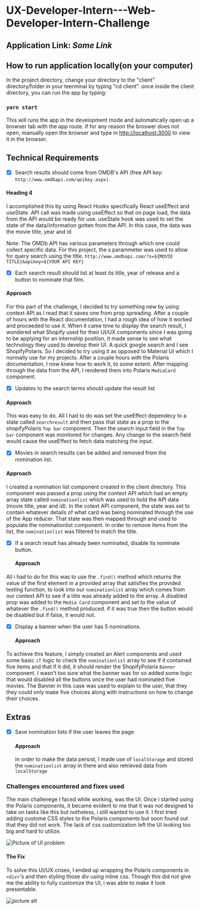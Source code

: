 # UX-Developer-Intern---Web-Developer-Intern-Challenge
## Application Link: *Some Link*

##  How to run application locally(on your computer)
In the project directory, change your directory to the "client" directory/folder in your teerminal 
by typing "cd client". once inside the client directory, 
you can run the app by typing:
### `yarn start`

This will runs the app in the development mode and automatically open up a browser tab with the app route.
if for any reason the broswer does not open, manually open the browser and type in
[http://localhost:3000](http://localhost:3000) to view it in the browser.

## Technical Requirements ##
 - [x] Search results should come from OMDB's API (free API key: `http://www.omdbapi.com/apikey.aspx)`.
  #### Heading 4 ####
I accomplished this by using React Hooks specifically React useEffect and useState. 
API call was made using useEffect so that on page load, the data from the API would be ready for use.
useState hook was used to set the state of the data/information gotten from the API. In this case, the data was the movie title, year and id

Note: The OMDb API has various parameters through which one could collect specific data. For this project,
the s parammeter was used to allow for query search using the title. 
`http://www.omdbapi.com/?s=${MOVIE TITLE}&apikey=${YOUR API KEY}`

 - [x] Each search result should list at least its title, year of release and a button to nominate that film.
  #### Approach ####
For this part of the challenge, I decided to try something new by using context API as I read that it saves one from prop spreading.
After a couple of hours with the React documentation, I had a rough idea of how it worked and proceeded to use it. 
When it came time to display the search result, I wondered what Shopify used for their UI/UX components since I was going to be applying for an internship position, it made sense to see what technology they used to develop their UI. A quick google search and I see ShopifyPolaris. So I decided to try using it as opposed to Material UI which I normally use for my projects. After a couple hours with the Polaris documentation, I now knew how to work it, to some extent. After mapping through the data from the API, 
I rendered them into Polaris `MediaCard` component. 

 - [x] Updates to the search terms should update the result list
  #### Approach ####
 This was easy to do. All I had to do was set the useEffect dependecy to a state called `searchresult` and then pass that state as a prop to the shopifyPolaris `Top bar` component. Then the search input field in the `Top bar` component was monitored for changes. Any change to the search field would cause the useEffect to fetch data matching the input.

 - [x] Movies in search results can be added and removed from the nomination list.
  #### Approach ####
I created a nomination list component created in the client directory. This component was passed a prop using the context API which had an empty array state called `nominationlist` which was used to hold the API data (movie title, year and id). In the cotext API component, the state was set to contain whatever details of what card was being nominated through the use of the App reducer. That state was then mapped through and used to populate the nominationlist component. In order to remove items from the list, the `nominationlist` was filtered to match the title.
 
- [x] If a search result has already been nominated, disable its nominate button.
  #### Approach ####
 All i had to do for this was to use the `.find()` method which returns the value of the first element in a provided array that satisfies the provided testing function, to look into our `nominationlist` array which comes from our context API to see if a title was already added to the array. A disabled prop was added to the `Media Card` component and set to the value of whatever the `.find()` method produced. if it was true then the button would be disabled but if false, it would not.
 
 - [x] Display a banner when the user has 5 nominations.
   #### Approach ####
 To achieve this feature, I simply created an Alert components and used some basic `if` logic to check the `nominationlist` array to see if it contained five items and that if it did, it should render the ShopifyPolaris `Banner` component. I wasn't too sure what the banner was for so added some logic that would disabled all the buttons once the user had nominated five movies. The Banner in this case was used to explain to the user, that they they could only make five choices along with instructions on how to change their choices.
 
 ## Extras ##
 - [x] Save nomination lists if the user leaves the page
   #### Approach ####
   In order to make the data persist, I made use of `localStorage` and stored the `nominationlist` array in there and also retrieved data from `localStorage`
   
### Challenges encountered and fixes used ###
The main challenege I faced while working, was the UI. Once i started using the Polaris components, it became evident to me that it was not designed to take on tasks like this but notheless, i still wanted to use it. I first tried adding custome CSS styles to the Polaris components but soon found out that they did not work. The lack of css customization left the UI looking too big and hard to utilize. 

 ![Picture of UI problem](https://github.com/gbudjeakp/UX-Developer-Intern---Web-Developer-Intern-Challenge/tree/main/refimages/beforefix.png?raw=true)

 #### The Fix ####
 To solve this UI/UX crises, I ended up wrapping the Polaris components in `<div>`'s and then styling those div using inline css. Though this did not give me the ability to fully customize the UI, i was able to make it look presentable.

 ![picture alt](http://via.placeholder.com/200x150 "Problem Fix")
